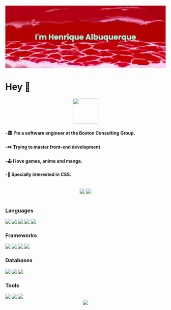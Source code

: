 [![MasterHead](https://raw.githubusercontent.com/albuquerqueFS/albuquerqueFS/main/banner.png)](https://github.com/albuquerqueFS)
# Hey 👋

<div align="center">
<a href="https://www.linkedin.com/in/albuquerquefs/" target="_blank"><img align="center" src="https://img.icons8.com/bubbles/344/linkedin.png" alt="" height="80" width="80" /></a>
</div>

#### -🏛️ I'm a software engineer at the Boston Consulting Group.
#### -✏️ Trying to master front-end development.
#### -🕹️ I love games, anime and manga.
#### -🎨 Specially interested in CSS. 
<br>

<div align="center"> 
  <img style="height: 180px" src="http://github-readme-streak-stats.herokuapp.com?user=albuquerqueFS&theme=solarized-light">
  <img style="height: 180px" src="https://github-readme-stats.vercel.app/api/top-langs/?username=albuquerquefs&theme=solarized-light&layout=compact">
</div>

<br>

### Languages
<div style="display: inline">
  <img height="50" src="https://img.shields.io/badge/JavaScript-323330?style=for-the-badge&logo=javascript&logoColor=F7DF1E" />
  <img height="50" src="https://img.shields.io/badge/TypeScript-007ACC?style=for-the-badge&logo=typescript&logoColor=white" />
  <img height="50" src="https://img.shields.io/badge/Python-FFD43B?style=for-the-badge&logo=python&logoColor=green" />
  <img height="50" src="https://img.shields.io/badge/HTML5-E34F26?style=for-the-badge&logo=html5&logoColor=white" />
  <img height="50" src="https://img.shields.io/badge/CSS3-1572B6?style=for-the-badge&logo=css3&logoColor=white" />
</div>

### Frameworks
<div style="display: inline">
  <img height="50" src="https://img.shields.io/badge/React-20232A?style=for-the-badge&logo=react&logoColor=61DAFB" />
  <img height="50" src="https://img.shields.io/badge/Django-092E20?style=for-the-badge&logo=django&logoColor=green" />
  <img height="50" src="https://img.shields.io/badge/Angular-DD0031?style=for-the-badge&logo=angular&logoColor=white" />
  <img height="50" src="https://img.shields.io/badge/.NET-512BD4?style=for-the-badge&logo=dotnet&logoColor=white" />
</div>

### Databases
<div style="display: inline">
  <img height="50" src="https://img.shields.io/badge/MongoDB-4EA94B?style=for-the-badge&logo=mongodb&logoColor=white" />
  <img height="50" src="https://img.shields.io/badge/Oracle-F80000?style=for-the-badge&logo=Oracle&logoColor=white" />
  <img height="50" src="https://img.shields.io/badge/PostgreSQL-316192?style=for-the-badge&logo=postgresql&logoColor=white" />
</div>

### Tools
<div style="display: inline">
  <img height="50" src="https://img.shields.io/badge/MongoDB-4EA94B?style=for-the-badge&logo=mongodb&logoColor=white" />
  <img height="50" src="https://img.shields.io/badge/Oracle-F80000?style=for-the-badge&logo=Oracle&logoColor=white" />
  <img height="50" src="https://img.shields.io/badge/PostgreSQL-316192?style=for-the-badge&logo=postgresql&logoColor=white" />
</div>

<div align="center"> 
  <img style="height: 180px" src="https://spotify-recently-played-readme.vercel.app/api?user=henrique_barretto&count=1">
</div>

